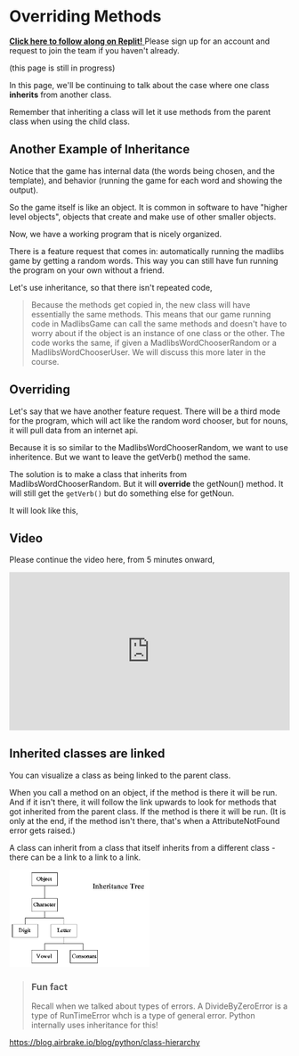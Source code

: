 # Overriding Methods



[**Click here to follow along on Replit!** ](https://replit.com/team/kibo-programming-2/MadLibs-Override-Demo) Please sign up for an account and request to join the team if you haven't already.

(this page is still in progress)

In this page, we'll be continuing to talk about the case where one class **inherits** from another class.

Remember that inheriting a class will let it use methods from the parent class when using the child class.

## Another Example of Inheritance

<!-- 
start with this:

MadlibsWordChooser class
    method getVerb() asks the user
    method getNoun() asks the user

def replacewords

def main
   make an instance MadlibsWordChooser
    play the game
-->

Notice that the game has internal data (the words being chosen, and the template), and behavior (running the game for each word and showing the output).

So the game itself is like an object. It is common in software to have "higher level objects", objects that create and make use of other smaller objects.


<!-- 
refactor to this

MadlibsWordChooser class
    picks from the user

MadlibsGame class
    has  an instance of MadlibsWordChooser

-->

Now, we have a working program that is nicely organized.

There is a feature request that comes in: automatically running the madlibs game by getting a random words. This way you can still have fun running the program on your own without a friend.

<!--
MadlibsWordChooserRandom
    picks from a wordlist
    code is copied
    
MadlibsWordChooserUser
    picks from the user
    code is copied

MadlibsGame class
    has an instance of MadlibsWordChooserRandom or MadlibsWordChooserUser depending on user choice


-->

Let's use inheritance, so that there isn't repeated code,

<!-- 

MadlibsWordChooserGeneric class
    method getVerb()
    method getNoun()

MadlibsWordChooserRandom
    picks from a wordlist
    
MadlibsWordChooserUser
    picks from the user


-->


> Because the methods get copied in, the new class will have essentially the same methods. This means that our game running code in MadlibsGame can call the same methods and doesn't have to worry about if the object is an instance of one class or the other. The code works the same, if given a MadlibsWordChooserRandom or a MadlibsWordChooserUser. We will discuss this more later in the course.

## Overriding

Let's say that we have another feature request. There will be a third mode for the program, which will act like the random word chooser, but for nouns, it will pull data from an internet api. 

Because it is so similar to the MadlibsWordChooserRandom, we want to use inheritence. But we want to leave the getVerb() method the same.

The solution is to make a class that inherits from MadlibsWordChooserRandom. But it will **override** the getNoun() method. It will still get the `getVerb()` but do something else for getNoun.

It will look like this,

<!--
Example here.

-->

## Video

Please continue the video here, from 5 minutes onward,

<div style="position: relative; padding-bottom: 56.25%; height: 0;"><iframe src="https://www.youtube.com/embed/C8qE3mKiBrQ?start=325&end=888;rel=0" title="YouTube video player" frameborder="0" allow="accelerometer; autoplay; clipboard-write; encrypted-media; gyroscope; picture-in-picture" allowfullscreen style="position: absolute; top: 0; left: 0; width: 100%; height: 100%;"></iframe></div>

## Inherited classes are linked

You can visualize a class as being linked to the parent class.

When you call a method on an object, if the method is there it will be run. And if it isn't there, it will follow the link upwards to look for methods that got inherited from the parent class. If the method is there it will be run. (It is only at the end, if the method isn't there, that's when a AttributeNotFound error gets raised.)

A class can inherit from a class that itself inherits from a different class - there can be a link to a link to a link.

<img src="../../images/w3/tree.gif" width="50%" height="50%" />

> ### Fun fact
> Recall when we talked about types of errors. A DivideByZeroError is a type of RunTimeError whch is a type of general error. Python internally uses inheritance for this!

https://blog.airbrake.io/blog/python/class-hierarchy
